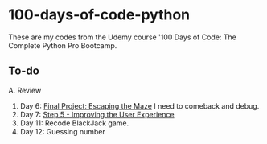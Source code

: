 # 100-days-of-code-python

These are my codes from the Udemy course '100 Days of Code: The Complete Python Pro Bootcamp.

## To-do

A. Review
  1. Day 6: [Final Project: Escaping the Maze](https://reeborg.ca/reeborg.html?lang=en&mode=python&menu=worlds%2Fmenus%2Freeborg_intro_en.json&name=Maze&url=worlds%2Ftutorial_en%2Fmaze1.json) I need to comeback and debug.
  2. Day 7: [Step 5 - Improving the User Experience](https://www.udemy.com/course/100-days-of-code/learn/lecture/19141072)
  3. Day 11: Recode BlackJack game.
  4. Day 12: Guessing number

